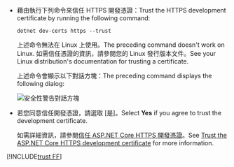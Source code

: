 * <span data-ttu-id="0ebb9-101">藉由執行下列命令來信任 HTTPS 開發憑證：</span><span class="sxs-lookup"><span data-stu-id="0ebb9-101">Trust the HTTPS development certificate by running the following command:</span></span>

  ```dotnetcli
  dotnet dev-certs https --trust
  ```
  
  <span data-ttu-id="0ebb9-102">上述命令無法在 Linux 上使用。</span><span class="sxs-lookup"><span data-stu-id="0ebb9-102">The preceding command doesn't work on Linux.</span></span> <span data-ttu-id="0ebb9-103">如需信任憑證的資訊，請參閱您的 Linux 發行版本文件。</span><span class="sxs-lookup"><span data-stu-id="0ebb9-103">See your Linux distribution's documentation for trusting a certificate.</span></span>

  <span data-ttu-id="0ebb9-104">上述命令會顯示以下對話方塊：</span><span class="sxs-lookup"><span data-stu-id="0ebb9-104">The preceding command displays the following dialog:</span></span>

  ![安全性警告對話方塊](~/getting-started/_static/cert.png)

* <span data-ttu-id="0ebb9-106">若您同意信任開發憑證，請選取 [是]。</span><span class="sxs-lookup"><span data-stu-id="0ebb9-106">Select **Yes** if you agree to trust the development certificate.</span></span>

  <span data-ttu-id="0ebb9-107">如需詳細資訊，請參閱[信任 ASP.NET Core HTTPS 開發憑證](xref:security/enforcing-ssl#trust-the-aspnet-core-https-development-certificate-on-windows-and-macos)。</span><span class="sxs-lookup"><span data-stu-id="0ebb9-107">See [Trust the ASP.NET Core HTTPS development certificate](xref:security/enforcing-ssl#trust-the-aspnet-core-https-development-certificate-on-windows-and-macos) for more information.</span></span>
  
[!INCLUDE[trust FF](~/includes/trust-ff.md)]